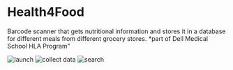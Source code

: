 # Health4Food
Barcode scanner that gets nutritional information and stores it in a database for different meals from different grocery stores. *part of Dell Medical School HLA Program"

![launch](https://user-images.githubusercontent.com/16651313/53305762-f0312a00-384a-11e9-8f2a-205824145126.png)
![collect data](https://user-images.githubusercontent.com/16651313/53305763-f45d4780-384a-11e9-8e85-67a3a0c4971d.png)
![search](https://user-images.githubusercontent.com/16651313/53305767-f6bfa180-384a-11e9-8c37-09a45df2880e.png)



